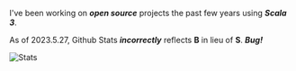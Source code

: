 <!--- top commit numnber: 12657 -->

I've been working on ***open source*** projects the past few years using ***Scala 3***.

As of 2023.5.27, Github Stats ***incorrectly*** reflects **B** in lieu of **S**. ***Bug!***

![Stats](https://github-readme-stats.vercel.app/api?username=objektwerks&show_icons=true&hide_border=true)
